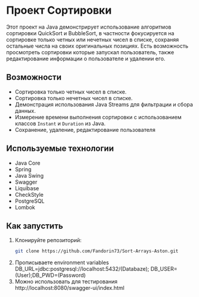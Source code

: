 # Проект Сортировки

Этот проект на Java демонстрирует использование алгоритмов сортировки QuickSort и BubbleSort, в частности фокусируется на сортировке только четных или нечетных чисел в списке, сохраняя остальные числа на своих оригинальных позициях. Есть возможность просмотреть сортировки которые запускал пользователь, также редактирование информации о пользователе и удалении его.

## Возможности

- Сортировка только четных чисел в списке.
- Сортировка только нечетных чисел в списке.
- Демонстрация использования Java Streams для фильтрации и сбора данных.
- Измерение времени выполнения сортировки с использованием классов `Instant` и `Duration` из Java.
- Сохранение, удаление, редактирование пользователя

## Используемые технологии

- Java Core
- Spring
- Java Swing
- Swagger
- Liquibase
- CheckStyle
- PostgreSQL
- Lombok

## Как запустить

1. Клонируйте репозиторий:
   ```sh
   git clone https://github.com/Fandorin73/Sort-Arrays-Aston.git
2. Прописываете environment variables
DB_URL=jdbc:postgresql://localhost:5432/(Databaze); DB_USER=(User);DB_PWD=(Password)
3. Можно использовать для тестирования
http://localhost:8080/swagger-ui/index.html
